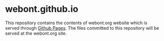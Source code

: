 webont.github.io
================

This repository contains the contents of webont.org website which is 
served through [Github Pages](http://pages.github.com). The files 
committed to this repository will be served at the webont.org site.
